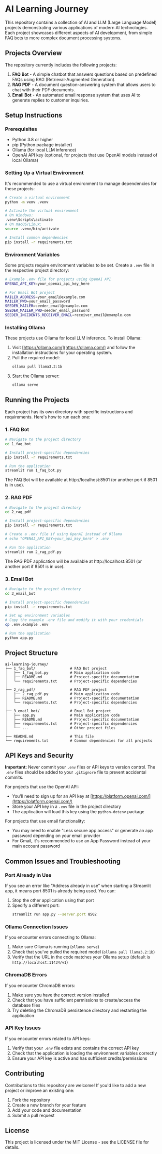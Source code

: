 # AI Learning Journey

This repository contains a collection of AI and LLM (Large Language Model) projects demonstrating various applications of modern AI technologies. Each project showcases different aspects of AI development, from simple FAQ bots to more complex document processing systems.

## Projects Overview

The repository currently includes the following projects:

1. **FAQ Bot** - A simple chatbot that answers questions based on predefined FAQs using RAG (Retrieval-Augmented Generation).
2. **RAG PDF** - A document question-answering system that allows users to chat with their PDF documents.
3. **Email Bot** - An automated email response system that uses AI to generate replies to customer inquiries.

## Setup Instructions

### Prerequisites

- Python 3.8 or higher
- pip (Python package installer)
- Ollama (for local LLM inference)
- OpenAI API key (optional, for projects that use OpenAI models instead of local Ollama)

### Setting Up a Virtual Environment

It's recommended to use a virtual environment to manage dependencies for these projects:

```bash
# Create a virtual environment
python -m venv .venv

# Activate the virtual environment
# On Windows:
.venv\Scripts\activate
# On macOS/Linux:
source .venv/bin/activate

# Install common dependencies
pip install -r requirements.txt
```

### Environment Variables

Some projects require environment variables to be set. Create a `.env` file in the respective project directory:

```bash
# Example .env file for projects using OpenAI API
OPENAI_API_KEY=your_openai_api_key_here

# For Email Bot project
MAILER_ADDRESS=your_email@example.com
MAILER_PWD=your_email_password
SEEDER_MAILER=seeder_email@example.com
SEEDER_MAILER_PWD=seeder_email_password
SEEDER_INCIDENTS_RECEIVER_EMAIL=receiver_email@example.com
```

### Installing Ollama

These projects use Ollama for local LLM inference. To install Ollama:

1. Visit [https://ollama.com/](https://ollama.com/) and follow the installation instructions for your operating system.
2. Pull the required model:
   ```bash
   ollama pull llama3.2:1b
   ```
3. Start the Ollama server:
   ```bash
   ollama serve
   ```

## Running the Projects

Each project has its own directory with specific instructions and requirements. Here's how to run each one:

### 1. FAQ Bot

```bash
# Navigate to the project directory
cd 1_faq_bot

# Install project-specific dependencies
pip install -r requirements.txt

# Run the application
streamlit run 1_faq_bot.py
```

The FAQ Bot will be available at http://localhost:8501 (or another port if 8501 is in use).

### 2. RAG PDF

```bash
# Navigate to the project directory
cd 2_rag_pdf

# Install project-specific dependencies
pip install -r requirements.txt

# Create a .env file if using OpenAI instead of Ollama
# echo "OPENAI_API_KEY=your_api_key_here" > .env

# Run the application
streamlit run 2_rag_pdf.py
```

The RAG PDF application will be available at http://localhost:8501 (or another port if 8501 is in use).

### 3. Email Bot

```bash
# Navigate to the project directory
cd 3_email_bot

# Install project-specific dependencies
pip install -r requirements.txt

# Set up environment variables
# Copy the example .env file and modify it with your credentials
cp .env.example .env

# Run the application
python app.py
```

## Project Structure

```
ai-learning-journey/
├── 1_faq_bot/                # FAQ Bot project
│   ├── 1_faq_bot.py          # Main application code
│   ├── README.md             # Project-specific documentation
│   └── requirements.txt      # Project-specific dependencies
│
├── 2_rag_pdf/                # RAG PDF project
│   ├── 2_rag_pdf.py          # Main application code
│   ├── README.md             # Project-specific documentation
│   └── requirements.txt      # Project-specific dependencies
│
├── 3_email_bot/              # Email Bot project
│   ├── app.py                # Main application code
│   ├── README.md             # Project-specific documentation
│   ├── requirements.txt      # Project-specific dependencies
│   └── ...                   # Other project files
│
├── README.md                 # This file
└── requirements.txt          # Common dependencies for all projects
```

## API Keys and Security

**Important:** Never commit your `.env` files or API keys to version control. The `.env` files should be added to your `.gitignore` file to prevent accidental commits.

For projects that use the OpenAI API:
- You'll need to sign up for an API key at [https://platform.openai.com/](https://platform.openai.com/)
- Store your API key in a `.env` file in the project directory
- The application will load this key using the `python-dotenv` package

For projects that use email functionality:
- You may need to enable "Less secure app access" or generate an app password depending on your email provider
- For Gmail, it's recommended to use an App Password instead of your main account password

## Common Issues and Troubleshooting

### Port Already in Use

If you see an error like "Address already in use" when starting a Streamlit app, it means port 8501 is already being used. You can:

1. Stop the other application using that port
2. Specify a different port:
   ```bash
   streamlit run app.py --server.port 8502
   ```

### Ollama Connection Issues

If you encounter errors connecting to Ollama:

1. Make sure Ollama is running (`ollama serve`)
2. Check that you've pulled the required model (`ollama pull llama3.2:1b`)
3. Verify that the URL in the code matches your Ollama setup (default is `http://localhost:11434/v1`)

### ChromaDB Errors

If you encounter ChromaDB errors:

1. Make sure you have the correct version installed
2. Check that you have sufficient permissions to create/access the database files
3. Try deleting the ChromaDB persistence directory and restarting the application

### API Key Issues

If you encounter errors related to API keys:

1. Verify that your `.env` file exists and contains the correct API key
2. Check that the application is loading the environment variables correctly
3. Ensure your API key is active and has sufficient credits/permissions

## Contributing

Contributions to this repository are welcome! If you'd like to add a new project or improve an existing one:

1. Fork the repository
2. Create a new branch for your feature
3. Add your code and documentation
4. Submit a pull request

## License

This project is licensed under the MIT License - see the LICENSE file for details.

